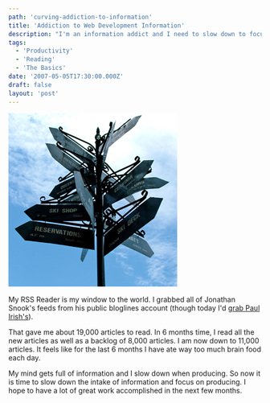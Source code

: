 ```yaml
---
path: 'curving-addiction-to-information'
title: 'Addiction to Web Development Information'
description: "I'm an information addict and I need to slow down to focus on development, rather than scouring the internet intaking too much information."
tags:
  - 'Productivity'
  - 'Reading'
  - 'The Basics'
date: '2007-05-05T17:30:00.000Z'
draft: false
layout: 'post'
---
```


![](./many-directions.jpg)

My RSS Reader is my window to the world. I grabbed all of Jonathan Snook's feeds from his public bloglines account (though today I'd [grab Paul Irish's](http://www.paulirish.com/2011/web-browser-frontend-and-standards-feeds-to-follow/)).

That gave me about 19,000 articles to read. In 6 months time, I read all the new articles as well as a backlog of 8,000 articles. I am now down to 11,000 articles. It feels like for the last 6 months I have ate way too much brain food each day.

My mind gets full of information and I slow down when producing. So now it is time to slow down the intake of information and focus on producing. I hope to have a lot of great work accomplished in the next few months.
